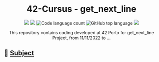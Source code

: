 
<h1 align="center">
	42-Cursus - get_next_line
</h1>

<p align="center">
	<img src="https://img.shields.io/badge/score-not%20submitted-red" />
	<img src="https://img.shields.io/github/languages/code-size/lbordonal/01-get_next_line" />
	<img alt="Code language count" src="https://img.shields.io/github/languages/count/lbordonal/01-get_next_line" />
	<img alt="GitHub top language" src="https://img.shields.io/github/languages/top/lbordonal/01-get_next_line" />
	<img src="https://img.shields.io/github/last-commit/lbordonal/01-get_next_line" />
</p>

<p align="center">
This repository contains coding developed at 42 Porto for get_next_line Project, from 11/11/2022 to ...
</p>


## :notebook: [Subject](https://github.com/lbordonal/01-get_next_line/blob/main/Subject/en.subject.pdf) <br />



